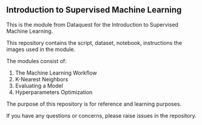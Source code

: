 ## Introduction to Supervised Machine Learning

This is the module from Dataquest for the Introduction to Supervised Machine Learning.

This repository contains the script, dataset, notebook, instructions the images used in the module.

The modules consist of:
1. The Machine Learning Workflow
2. K-Nearest Neighbors
3. Evaluating a Model
4. Hyperparameters Optimization

The purpose of this repository is for reference and learning purposes.

If you have any questions or concerns, please raise issues in the repository.


